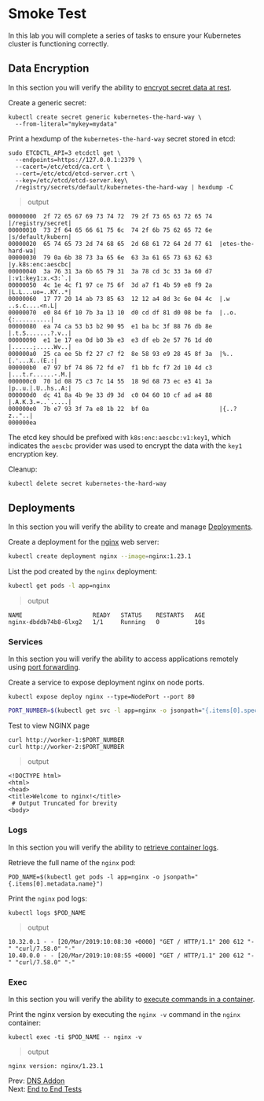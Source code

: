 # Smoke Test

In this lab you will complete a series of tasks to ensure your Kubernetes cluster is functioning correctly.

## Data Encryption

In this section you will verify the ability to [encrypt secret data at rest](https://kubernetes.io/docs/tasks/administer-cluster/encrypt-data/#verifying-that-data-is-encrypted).

Create a generic secret:

```
kubectl create secret generic kubernetes-the-hard-way \
  --from-literal="mykey=mydata"
```

Print a hexdump of the `kubernetes-the-hard-way` secret stored in etcd:

```
sudo ETCDCTL_API=3 etcdctl get \
  --endpoints=https://127.0.0.1:2379 \
  --cacert=/etc/etcd/ca.crt \
  --cert=/etc/etcd/etcd-server.crt \
  --key=/etc/etcd/etcd-server.key\
  /registry/secrets/default/kubernetes-the-hard-way | hexdump -C
```

> output

```
00000000  2f 72 65 67 69 73 74 72  79 2f 73 65 63 72 65 74  |/registry/secret|
00000010  73 2f 64 65 66 61 75 6c  74 2f 6b 75 62 65 72 6e  |s/default/kubern|
00000020  65 74 65 73 2d 74 68 65  2d 68 61 72 64 2d 77 61  |etes-the-hard-wa|
00000030  79 0a 6b 38 73 3a 65 6e  63 3a 61 65 73 63 62 63  |y.k8s:enc:aescbc|
00000040  3a 76 31 3a 6b 65 79 31  3a 78 cd 3c 33 3a 60 d7  |:v1:key1:x.<3:`.|
00000050  4c 1e 4c f1 97 ce 75 6f  3d a7 f1 4b 59 e8 f9 2a  |L.L...uo=..KY..*|
00000060  17 77 20 14 ab 73 85 63  12 12 a4 8d 3c 6e 04 4c  |.w ..s.c....<n.L|
00000070  e0 84 6f 10 7b 3a 13 10  d0 cd df 81 d0 08 be fa  |..o.{:..........|
00000080  ea 74 ca 53 b3 b2 90 95  e1 ba bc 3f 88 76 db 8e  |.t.S.......?.v..|
00000090  e1 1e 17 ea 0d b0 3b e3  e3 df eb 2e 57 76 1d d0  |......;.....Wv..|
000000a0  25 ca ee 5b f2 27 c7 f2  8e 58 93 e9 28 45 8f 3a  |%..[.'...X..(E.:|
000000b0  e7 97 bf 74 86 72 fd e7  f1 bb fc f7 2d 10 4d c3  |...t.r......-.M.|
000000c0  70 1d 08 75 c3 7c 14 55  18 9d 68 73 ec e3 41 3a  |p..u.|.U..hs..A:|
000000d0  dc 41 8a 4b 9e 33 d9 3d  c0 04 60 10 cf ad a4 88  |.A.K.3.=..`.....|
000000e0  7b e7 93 3f 7a e8 1b 22  bf 0a                    |{..?z.."..|
000000ea
```

The etcd key should be prefixed with `k8s:enc:aescbc:v1:key1`, which indicates the `aescbc` provider was used to encrypt the data with the `key1` encryption key.

Cleanup:
```bash
kubectl delete secret kubernetes-the-hard-way
```

## Deployments

In this section you will verify the ability to create and manage [Deployments](https://kubernetes.io/docs/concepts/workloads/controllers/deployment/).

Create a deployment for the [nginx](https://nginx.org/en/) web server:

```bash
kubectl create deployment nginx --image=nginx:1.23.1
```

List the pod created by the `nginx` deployment:

```bash
kubectl get pods -l app=nginx
```

> output

```
NAME                    READY   STATUS    RESTARTS   AGE
nginx-dbddb74b8-6lxg2   1/1     Running   0          10s
```

### Services

In this section you will verify the ability to access applications remotely using [port forwarding](https://kubernetes.io/docs/tasks/access-application-cluster/port-forward-access-application-cluster/).

Create a service to expose deployment nginx on node ports.

```
kubectl expose deploy nginx --type=NodePort --port 80
```


```bash
PORT_NUMBER=$(kubectl get svc -l app=nginx -o jsonpath="{.items[0].spec.ports[0].nodePort}")
```

Test to view NGINX page

```
curl http://worker-1:$PORT_NUMBER
curl http://worker-2:$PORT_NUMBER
```

> output

```
<!DOCTYPE html>
<html>
<head>
<title>Welcome to nginx!</title>
 # Output Truncated for brevity
<body>
```

### Logs

In this section you will verify the ability to [retrieve container logs](https://kubernetes.io/docs/concepts/cluster-administration/logging/).

Retrieve the full name of the `nginx` pod:

```
POD_NAME=$(kubectl get pods -l app=nginx -o jsonpath="{.items[0].metadata.name}")
```

Print the `nginx` pod logs:

```
kubectl logs $POD_NAME
```

> output

```
10.32.0.1 - - [20/Mar/2019:10:08:30 +0000] "GET / HTTP/1.1" 200 612 "-" "curl/7.58.0" "-"
10.40.0.0 - - [20/Mar/2019:10:08:55 +0000] "GET / HTTP/1.1" 200 612 "-" "curl/7.58.0" "-"
```

### Exec

In this section you will verify the ability to [execute commands in a container](https://kubernetes.io/docs/tasks/debug-application-cluster/get-shell-running-container/#running-individual-commands-in-a-container).

Print the nginx version by executing the `nginx -v` command in the `nginx` container:

```
kubectl exec -ti $POD_NAME -- nginx -v
```

> output

```
nginx version: nginx/1.23.1
```

Prev: [DNS Addon](14-dns-addon.md)</br>
Next: [End to End Tests](16-e2e-tests.md)
